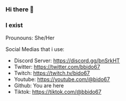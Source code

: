 ### Hi there 👋

### I exist

<!--
**Bido67/bido67** is a ✨ _special_ ✨ repository because its `README.md` (this file) appears on your GitHub profile.

Here are some ideas to get you started:

- 🔭 I’m currently working on ...
- 🌱 I’m currently learning ...
- 👯 I’m looking to collaborate on ...
- 🤔 I’m looking for help with ...
- 💬 Ask me about ...
- 📫 How to reach me: ...
- 😄 Pronouns: ...
- ⚡ Fun fact: ...
-->

Prounouns: She/Her

Social Medias that i use:
- Discord Server: https://discord.gg/bnSrkHT
- Twitter: https://twitter.com/bbido67
- Twitch: https://twitch.tv/bido67
- Youtube: https://youtube.com/@bido67
- Github: You are here
- Tiktok: https://tiktok.com/@bbido67



